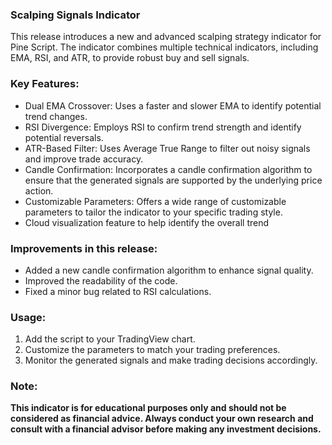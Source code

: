 ### Scalping Signals Indicator
This release introduces a new and advanced scalping strategy indicator for Pine Script. The indicator combines multiple technical indicators, including EMA, RSI, and ATR, to provide robust buy and sell signals.

### Key Features:

- Dual EMA Crossover: Uses a faster and slower EMA to identify potential trend changes.
- RSI Divergence: Employs RSI to confirm trend strength and identify potential reversals.
- ATR-Based Filter: Uses Average True Range to filter out noisy signals and improve trade accuracy.
- Candle Confirmation: Incorporates a candle confirmation algorithm to ensure that the generated signals are supported by the underlying price action.
- Customizable Parameters: Offers a wide range of customizable parameters to tailor the indicator to your specific trading style.
- Cloud visualization feature to help identify the overall trend

### Improvements in this release:
- Added a new candle confirmation algorithm to enhance signal quality.
- Improved the readability of the code.
- Fixed a minor bug related to RSI calculations.

### Usage:
1. Add the script to your TradingView chart.
2. Customize the parameters to match your trading preferences.
3. Monitor the generated signals and make trading decisions accordingly.

### Note:
**This indicator is for educational purposes only and should not be considered as financial advice. Always conduct your own research and consult with a financial advisor before making any investment decisions.**

